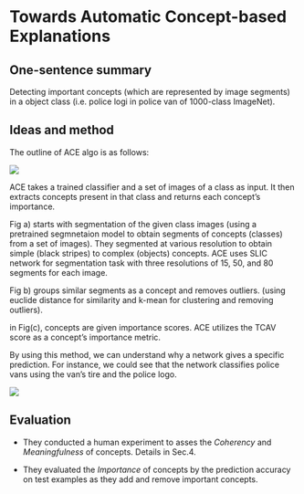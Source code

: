 # Towards Automatic Concept-based Explanations

## One-sentence summary

Detecting important concepts (which are represented by image segments) in a object class (i.e. police logi in police van of 1000-class ImageNet).

## Ideas and method


The outline of ACE algo is as follows:

![](https://github.com/luulinh90s/paper-review-interpretable-machine-learning/blob/master/images/ACE.PNG)

ACE takes a trained classifier and a set of
images of a class as input. It then extracts concepts present in that class and returns each concept’s
importance.

Fig a) starts with segmentation of the given class images (using a pretrained segmnetaion model to obtain segments of concepts (classes) from a set of images). They segmented at various resolution to obtain simple (black stripes) to complex (objects) concepts.
ACE uses SLIC network for segmentation task with three resolutions of 15, 50, and 80 segments for each image.

Fig b) groups similar segments as a concept and removes outliers. (using euclide distance for similarity and k-mean for clustering and removing outliers).

in Fig(c), concepts are given importance scores. ACE utilizes the TCAV score as a concept’s importance metric. 

By using this method, we can understand why a network gives a specific prediction. For instance, we could see that the network classifies
police vans using the van’s tire and the police logo.

![](https://github.com/luulinh90s/paper-review-interpretable-machine-learning/blob/master/images/ACE_exp1.PNG)

## Evaluation

- They conducted a human experiment to asses the *Coherency* and *Meaningfulness* of concepts. Details in Sec.4.

- They evaluated the *Importance* of concepts by the prediction accuracy on test examples as they add and remove important concepts.

